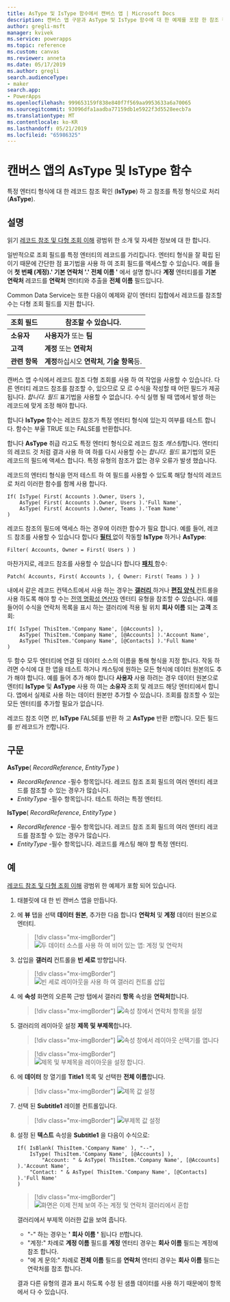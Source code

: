 ```yaml
---
title: AsType 및 IsType 함수에서 캔버스 앱 | Microsoft Docs
description: 캔버스 앱 구문과 AsType 및 IsType 함수에 대 한 예제를 포함 한 참조 정보
author: gregli-msft
manager: kvivek
ms.service: powerapps
ms.topic: reference
ms.custom: canvas
ms.reviewer: anneta
ms.date: 05/17/2019
ms.author: gregli
search.audienceType:
- maker
search.app:
- PowerApps
ms.openlocfilehash: 999653159f838e840f7f569aa9953633a6a70065
ms.sourcegitcommit: 93096dfa1aadba77159db1e5922f3d5528eecb7a
ms.translationtype: MT
ms.contentlocale: ko-KR
ms.lasthandoff: 05/21/2019
ms.locfileid: "65986325"
---
```

# <a name="astype-and-istype-functions-in-canvas-apps"></a>캔버스 앱의 AsType 및 IsType 함수

특정 엔터티 형식에 대 한 레코드 참조 확인 (**IsType**) 하 고 참조를 특정 형식으로 처리 (**AsType**).

## <a name="description"></a>설명

읽기 [레코드 참조 및 다형 조회 이해](../working-with-references.md) 광범위 한 소개 및 자세한 정보에 대 한 합니다.

일반적으로 조회 필드를 특정 엔터티의 레코드를 가리킵니다. 엔터티 형식을 잘 확립 된 이기 때문에 간단한 점 표기법을 사용 하 여 조회 필드를 액세스할 수 있습니다. 예를 들어 **첫 번째 (계정).' 기본 연락처 '.' 전체 이름 '** 에서 설명 합니다 **계정** 엔터티를를 **기본 연락처** 레코드를 **연락처** 엔터티와 추출을 **전체 이름**  필드입니다.

Common Data Service는 또한 다음이 예제와 같이 엔터티 집합에서 레코드를 참조할 수는 다형 조회 필드를 지원 합니다.

| 조회 필드 | 참조할 수 있습니다. |
|--------------|--------------|
| **소유자** | **사용자가** 또는 **팀** |
| **고객** | **계정** 또는 **연락처** |
| **관련 항목** | **계정**하십시오 **연락처**, **기술 항목**등. |

<!--note from editor: Change "Knowledge Articles" to "Knowledge Base articles" if that is what is being referenced.   -->

캔버스 앱 수식에서 레코드 참조 다형 조회를 사용 하 여 작업을 사용할 수 있습니다. 다른 엔터티 레코드 참조를 참조할 수, 있으므로 모 르 수식을 작성할 때 어떤 필드가 제공 됩니다. *합니다. 필드* 표기법을 사용할 수 없습니다. 수식 실행 될 때 앱에서 발생 하는 레코드에 맞게 조정 해야 합니다.

합니다 **IsType** 함수는 레코드 참조가 특정 엔터티 형식에 있는지 여부를 테스트 합니다. 함수는 부울 TRUE 또는 FALSE를 반환합니다.

합니다 **AsType** 취급 라고도 특정 엔터티 형식으로 레코드 참조 *캐스팅*합니다. 엔터티의 레코드 것 처럼 결과 사용 하 여 하를 다시 사용할 수는 *합니다. 필드* 표기법의 모든 레코드의 필드에 액세스 합니다. 특정 유형의 참조가 없는 경우 오류가 발생 했습니다.

레코드의 엔터티 형식을 먼저 테스트 하 여 필드를 사용할 수 있도록 해당 형식의 레코드로 처리 이러한 함수를 함께 사용 합니다.

```powerapps-dot
If( IsType( First( Accounts ).Owner, Users ),
    AsType( First( Accounts ).Owner, Users ).'Full Name',
    AsType( First( Accounts ).Owner, Teams ).'Team Name'
)
```

레코드 참조의 필드에 액세스 하는 경우에 이러한 함수가 필요 합니다. 예를 들어, 레코드 참조를 사용할 수 있습니다 합니다 [ **필터** ](function-filter-lookup.md) 없이 작동할 **IsType** 하거나 **AsType**:

```powerapps-dot
Filter( Accounts, Owner = First( Users ) )
```

마찬가지로, 레코드 참조를 사용할 수 있습니다 합니다 [ **패치** ](function-patch.md) 함수:

```powerapps-dot
Patch( Accounts, First( Accounts ), { Owner: First( Teams ) } )
```  

내에서 같은 레코드 컨텍스트에서 사용 하는 경우는 [ **갤러리** ](../controls/control-gallery.md) 하거나 [ **편집 양식** ](../controls/control-form-detail.md) 컨트롤을 사용 하도록 해야 할 수는 [전역 명확성 연산자](operators.md#disambiguation-operator) 엔터티 유형을 참조할 수 있습니다. 예를 들어이 수식을 연락처 목록을 표시 하는 갤러리에 적용 될 위치 **회사 이름** 되는 **고객** 조회:

```powerapps-dot
If( IsType( ThisItem.'Company Name', [@Accounts] ),
    AsType( ThisItem.'Company Name', [@Accounts] ).'Account Name',
    AsType( ThisItem.'Company Name', [@Contacts] ).'Full Name'
)
```

두 함수 모두 엔터티에 연결 된 데이터 소스의 이름을 통해 형식을 지정 합니다. 작동 하려면 수식에 대 한 앱을 테스트 하거나 캐스팅에 원하는 모든 형식에 데이터 원본의도 추가 해야 합니다. 예를 들어 추가 해야 합니다 **사용자** 사용 하려는 경우 데이터 원본으로 엔터티 **IsType** 및 **AsType** 사용 하 여는 **소유자** 조회 및 레코드 해당 엔터티에서 합니다. 앱에서 실제로 사용 하는 데이터 원본만 추가할 수 있습니다. 조회를 참조할 수 있는 모든 엔터티를 추가할 필요가 없습니다.

레코드 참조 이면 *빈*, **IsType** FALSE를 반환 하 고 **AsType** 반환 *빈*합니다. 모든 필드를 *빈* 레코드가 *빈*합니다.

## <a name="syntax"></a>구문

**AsType**( *RecordReference*, *EntityType* )

- *RecordReference* -필수 항목입니다. 레코드 참조 조회 필드의 여러 엔터티 레코드를 참조할 수 있는 경우가 많습니다.
- *EntityType* -필수 항목입니다. 테스트 하려는 특정 엔터티.

**IsType**( *RecordReference*, *EntityType* )

- *RecordReference* -필수 항목입니다. 레코드 참조 조회 필드의 여러 엔터티 레코드를 참조할 수 있는 경우가 많습니다.
- *EntityType* -필수 항목입니다. 레코드를 캐스팅 해야 할 특정 엔터티.

## <a name="example"></a>예

[레코드 참조 및 다형 조회 이해](../working-with-references.md) 광범위 한 예제가 포함 되어 있습니다.

1. 태블릿에 대 한 빈 캔버스 앱을 만듭니다.

1. 에 **뷰** 탭을 선택 **데이터 원본**, 추가한 다음 합니다 **연락처** 및 **계정** 데이터 원본으로 엔터티.
    > [!div class="mx-imgBorder"]
    > ![두 데이터 소스를 사용 하 여 비어 있는 앱: 계정 및 연락처](media/function-astype-istype/contacts-add-datasources.png)

1. 삽입을 **갤러리** 컨트롤을 **빈 세로** 방향입니다.

    > [!div class="mx-imgBorder"]
    > ![빈 세로 레이아웃을 사용 하 여 갤러리 컨트롤 삽입](media/function-astype-istype/contacts-customer-gallery.png)

1. 에 **속성** 화면의 오른쪽 근방 탭에서 갤러리 **항목** 속성을 **연락처**합니다.

    > [!div class="mx-imgBorder"]
    > ![속성 창에서 연락처 항목을 설정](media/function-astype-istype/contacts-customer-datasource.png)

1. 갤러리의 레이아웃 설정 **제목 및 부제목**합니다.

    > [!div class="mx-imgBorder"]
    > ![속성 창에서 레이아웃 선택기를 엽니다](media/function-astype-istype/contacts-customer-layout.png)

    > [!div class="mx-imgBorder"]
    > ![제목 및 부제목을 레이아웃을 설정 합니다.](media/function-astype-istype/contacts-customer-flyout.png)

1. 에 **데이터** 창 열기를 **Title1** 목록 및 선택한 **전체 이름**합니다.

    > [!div class="mx-imgBorder"]
    > ![제목 값 설정](media/function-astype-istype/contacts-customer-title.png)

1. 선택 된 **Subtitle1** 레이블 컨트롤입니다.

    > [!div class="mx-imgBorder"]
    > ![부제목 값 설정](media/function-astype-istype/contacts-customer-subtitle.png)

1. 설정 된 **텍스트** 속성을 **Subtitle1** 을 다음이 수식으로:

    ```powerapps-dot
    If( IsBlank( ThisItem.'Company Name' ), "--",
        IsType( ThisItem.'Company Name', [@Accounts] ),
            "Account: " & AsType( ThisItem.'Company Name', [@Accounts] ).'Account Name',
        "Contact: " & AsType( ThisItem.'Company Name', [@Contacts] ).'Full Name'
    )
    ```

    > [!div class="mx-imgBorder"]
    > ![화면은 이제 전체 보여 주는 계정 및 연락처 갤러리에서 혼합](media/function-astype-istype/contacts-customer-complete.png)

    갤러리에서 부제목 이러한 값을 보여 줍니다.
    - "-" 하는 경우는 **' 회사 이름 '** 됩니다 *빈*합니다.
    - "계정:" 차례로 **계정 이름** 필드를 **계정** 엔터티 경우는 **회사 이름** 필드는 계정에 참조 합니다.
    - "에 게 문의:" 차례로 **전체 이름** 필드를 **연락처** 엔터티 경우는 **회사 이름** 필드는 연락처를 참조 합니다.

    결과 다른 유형의 결과 표시 하도록 수정 된 샘플 데이터를 사용 하기 때문에이 항목에서 다 수 있습니다.
